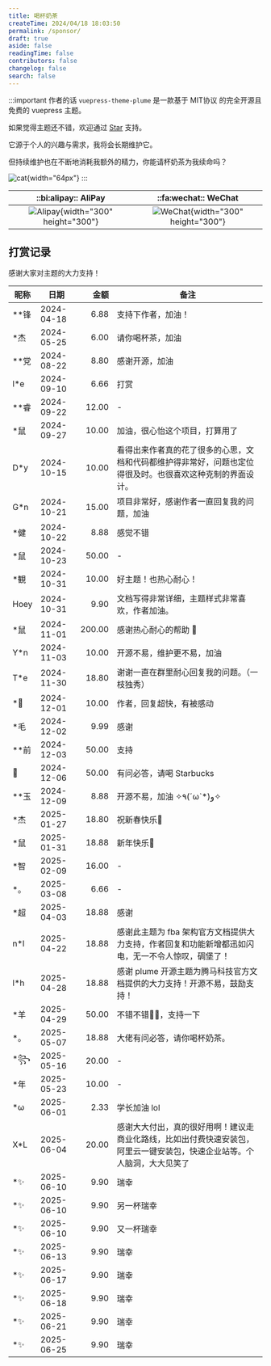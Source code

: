 ```yaml
---
title: 喝杯奶茶
createTime: 2024/04/18 18:03:50
permalink: /sponsor/
draft: true
aside: false
readingTime: false
contributors: false
changelog: false
search: false
---
```


:::important 作者的话
`vuepress-theme-plume` 是一款基于 MIT协议 的完全开源且免费的 vuepress 主题。

如果觉得主题还不错，欢迎通过 [Star](https://github.com/pengzhanbo/vuepress-theme-plume) 支持。

它源于个人的兴趣与需求，我将会长期维护它。

但持续维护也在不断地消耗我额外的精力，你能请杯奶茶为我续命吗？

![cat](/images/sponsor/cute-cat.jpg){width="64px"}
:::

<div class="sponsor-table">

| ::bi:alipay:: AliPay                   | ::fa:wechat:: WeChat                      |
| :------------------------------------: | :---------------------------------------: |
| ![Alipay](https://static.pengzhanbo.cn/images/sponsor/ali_pay.jpg){width="300" height="300"} | ![WeChat](https://static.pengzhanbo.cn/images/sponsor/wechat_pay.jpg){width="300" height="300"} |

</div>

## 打赏记录

感谢大家对主题的大力支持！

<div class="sponsor-list">

| 昵称 | 日期       |   金额 | 备注                                           |
| ---- | ---------- | -----: | ---------------------------------------------- |
| **锋 | 2024-04-18 |   6.88 | 支持下作者，加油！                             |
| *杰  | 2024-05-25 |   6.00 | 请你喝杯茶，加油                               |
| **党 | 2024-08-22 |   8.80 | 感谢开源，加油                                 |
| l*e  | 2024-09-10 |   6.66 | 打赏                                           |
| **睿 | 2024-09-22 |  12.00 | -                                              |
| *鼠  | 2024-09-27 |  10.00 | 加油，很心怡这个项目，打算用了                 |
| D*y  | 2024-10-15 |  10.00 | 看得出来作者真的花了很多的心思，文档和代码都维护得非常好，问题也定位得很及时。也很喜欢这种克制的界面设计。 |
| G*n  | 2024-10-21 |  15.00 | 项目非常好，感谢作者一直回复我的问题，加油     |
| *健  | 2024-10-22 |   8.88 | 感觉不错                                       |
| *鼠  | 2024-10-23 |  50.00 | -                                              |
| *観  | 2024-10-31 |  10.00 | 好主题！也热心耐心！                           |
| Hoey | 2024-10-31 |   9.90 | 文档写得非常详细，主题样式非常喜欢，作者加油。 |
| *鼠  | 2024-11-01 | 200.00 | 感谢热心耐心的帮助 🙏                           |
| Y*n  | 2024-11-03 |  10.00 | 开源不易，维护更不易，加油                     |
| T*e  | 2024-11-30 |  18.80 | 谢谢一直在群里耐心回复我的问题。（一枝独秀）   |
| *🌙   | 2024-12-01 |  10.00 | 作者，回复超快，有被感动                       |
| *毛  | 2024-12-02 |   9.99 | 感谢                                           |
| **前 | 2024-12-03 |  50.00 | 支持                                           |
| 🐰    | 2024-12-06 |  50.00 | 有问必答，请喝 Starbucks                       |
| **玉 | 2024-12-09 |   8.88 | 开源不易，加油 ✧٩(ˊωˋ*)و✧                      |
| *杰  | 2025-01-27 |  18.80 | 祝新春快乐🐍                                    |
| *鼠  | 2025-01-31 |  18.88 | 新年快乐🎉                                      |
| *智  | 2025-02-09 |  16.00 | -                                              |
| *。  | 2025-03-08 |   6.66 | -                                              |
| *超  | 2025-04-03 |  18.88 | 感谢                                           |
| n*l  | 2025-04-22 |  18.88 | 感谢此主题为 fba 架构官方文档提供大力支持，作者回复和功能新增都迅如闪电，无一不令人惊叹，碉堡了！ |
| l*h  | 2025-04-28 |  18.88 | 感谢 plume 开源主题为腾马科技官方文档提供的大力支持！开源不易，鼓励支持！ |
| *羊  | 2025-04-29 |  50.00 | 不错不错👍🏻，支持一下                           |
| *。  | 2025-05-07 |  18.88 | 大佬有问必答，请你喝杯奶茶。                   |
| *꧂  | 2025-05-16 |  20.00 | -                                              |
| *年  | 2025-05-23 |  10.00 | -                                              |
| *ω   | 2025-06-01 |   2.33 | 学长加油 lol                                   |
| X*L  | 2025-06-04 |  20.00 | 感谢大大付出，真的很好用啊！建议走商业化路线，比如出付费快速安装包，阿里云一键安装包，快速企业站等。个人脑洞，大大见笑了 |
| *✨   | 2025-06-10 |   9.90 | 瑞幸                                           |
| *✨   | 2025-06-10 |   9.90 | 另一杯瑞幸                                     |
| *✨   | 2025-06-10 |   9.90 | 又一杯瑞幸                                     |
| *✨   | 2025-06-13 |   9.90 | 瑞幸                                           |
| *✨   | 2025-06-17 |   9.90 | 瑞幸                                           |
| *✨   | 2025-06-18 |   9.90 | 瑞幸                                           |
| *✨   | 2025-06-21 |   9.90 | 瑞幸                                           |
| *✨   | 2025-06-25 |   9.90 | 瑞幸                                           |

</div>

<style>
.vp-doc .sponsor-table {
  display: flex;
  align-items: center;
  justify-content: center;
}

.vp-doc .sponsor-table img {
  width: 150px;
}

@media (min-width: 768px) {
  .vp-doc .sponsor-table img {
    width: 180px;
  }

  .vp-doc .sponsor-list table tr td:nth-child(1),
  .vp-doc .sponsor-list table tr td:nth-child(2),
  .vp-doc .sponsor-list table tr td:nth-child(3) {
    white-space: nowrap;
  }
}
</style>
